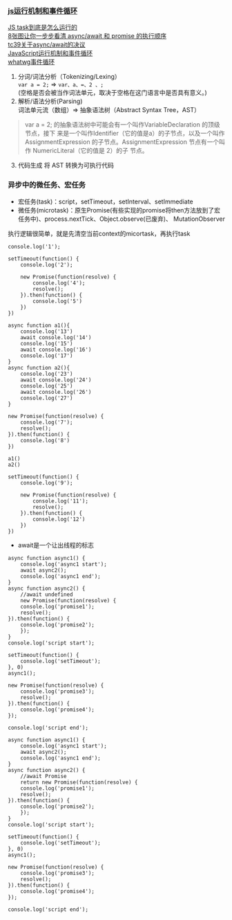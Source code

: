 ### [js运行机制和事件循环](https://segmentfault.com/a/1190000020651698)  
[JS task到底是怎么运行的](https://github.com/rhinel/blog-word/issues/4)  
[8张图让你一步步看清 async/await 和 promise 的执行顺序](https://segmentfault.com/a/1190000017224799)  
[tc39关于async/await的决议](https://github.com/tc39/ecma262/pull/1250)  
[JavaScript运行机制和事件循环](https://segmentfault.com/a/1190000017890121)  
[whatwg事件循环](https://html.spec.whatwg.org/multipage/webappapis.html#event-loops)  
1. 分词/词法分析（Tokenizing/Lexing）  
`var a = 2;` => `var、a、=、2 、;`  
(空格是否会被当作词法单元，取决于空格在这门语言中是否具有意义。)
2. 解析/语法分析(Parsing)  
词法单元流（数组）=> 抽象语法树（Abstract Syntax Tree，AST）
>var a = 2; 的抽象语法树中可能会有一个叫作VariableDeclaration 的顶级节点，接下
来是一个叫作Identifier（它的值是a）的子节点，以及一个叫作AssignmentExpression
的子节点。AssignmentExpression 节点有一个叫作 NumericLiteral（它的值是 2）的子
节点。
3. 代码生成
将 AST 转换为可执行代码

### 异步中的微任务、宏任务
* 宏任务(task)：script，setTimeout，setInterval、setImmediate  
* 微任务(microtask)：原生Promise(有些实现的promise将then方法放到了宏任务中)、process.nextTick、Object.observe(已废弃)、 MutationObserver  

执行逻辑很简单，就是先清空当前context的micortask，再执行task
```es6
console.log('1');

setTimeout(function() {
    console.log('2');

    new Promise(function(resolve) {
        console.log('4');
        resolve();
    }).then(function() {
        console.log('5')
    })
})

async function a1(){
    console.log('13')
    await console.log('14')
    console.log('15')
    await console.log('16')
    console.log('17')
}
async function a2(){
    console.log('23')
    await console.log('24')
    console.log('25')
    await console.log('26')
    console.log('27')
}

new Promise(function(resolve) {
    console.log('7');
    resolve();
}).then(function() {
    console.log('8')
})

a1()
a2()

setTimeout(function() {
    console.log('9');

    new Promise(function(resolve) {
        console.log('11');
        resolve();
    }).then(function() {
        console.log('12')
    })
})
```
* await是一个让出线程的标志 
```es6
async function async1() {
    console.log('async1 start');
    await async2();
    console.log('async1 end');
}
async function async2() {
    //await undefined
    new Promise(function(resolve) {
    console.log('promise1');
    resolve();
}).then(function() {
    console.log('promise2');
    });
}
console.log('script start');

setTimeout(function() {
    console.log('setTimeout');
}, 0)
async1();

new Promise(function(resolve) {
    console.log('promise3');
    resolve();
}).then(function() {
    console.log('promise4');
});

console.log('script end');
```
```es6
async function async1() {
    console.log('async1 start');
    await async2();
    console.log('async1 end');
}
async function async2() {
    //await Promise
    return new Promise(function(resolve) {
    console.log('promise1');
    resolve();
}).then(function() {
    console.log('promise2');
    });
}
console.log('script start');

setTimeout(function() {
    console.log('setTimeout');
}, 0)
async1();

new Promise(function(resolve) {
    console.log('promise3');
    resolve();
}).then(function() {
    console.log('promise4');
});

console.log('script end');
```
